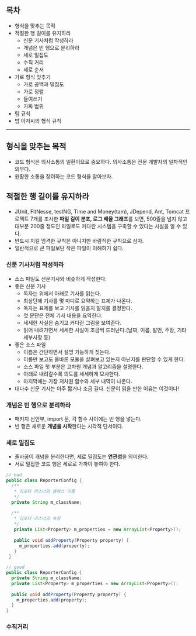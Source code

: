 ## 목차
+ 형식을 맞추는 목적
+ 적절한 행 길이를 유지하라
  + 신문 기사처럼 작성하라
  + 개념은 빈 행으로 분리하라
  + 세로 밀집도
  + 수직 거리
  + 세로 순서
+ 가로 형식 맞추기
  + 가로 공백과 밀집도
  + 가로 정렬
  + 들여쓰기
  + 가짜 범위
+ 팀 규칙
+ 밥 아저씨의 형식 규칙

----

## 형식을 맞추는 목적
+ 코드 형식은 의사소통의 일환이므로 중요하다. 의사소통은 전문 개발자의 일차적인 의무다.
+ 원활한 소통을 장려하는 코드 형식을 알아보자.

## 적절한 행 길이를 유지하라
+ JUnit, FitNesse, testNG, Time and Money(tam), JDepend, Ant, Tomcat 프로젝트 7개를 조사한 **파일 길이 분포, 로그 배율 그래프**를 보면, 500줄을 넘지 않고 대부분 200줄 정도인 파일로도 커다란 시스템을 구축할 수 있다는 사실을 알 수 있다.
+ 반드시 지킬 엄격한 규칙은 아니지만 바람직한 규칙으로 삼자.
+ 일반적으로 큰 파일보단 작은 파일이 이해하기 쉽다.

### 신문 기사처럼 작성하라
+ 소스 파일도 신문기사와 비슷하게 작성한다.
+ 좋은 신문 기사
  + 독자는 위에서 아래로 기사를 읽는다.
  + 최상단에 기사를 몇 마디로 요약하는 표제가 나온다.
  + 독자는 표제를 보고 기사를 읽을지 말지를 결정한다.
  + 첫 문단은 전체 기사 내용을 요약한다.
  + 세세한 사실은 숨기고 커다란 그림을 보여준다.
  + 읽어 내려가면서 세세한 사실이 조금씩 드러난다.(날짜, 이름, 발언, 주장, 기타 세부사항 등)
+ 좋은 소스 파일
  + 이름은 간단하면서 설명 가능하게 짓는다.
  + 이름만 보고도 올바른 모듈을 살펴보고 있는지 아닌지를 판단할 수 있게 한다.
  + 소스 파일 첫 부분은 고차원 개념과 알고리즘을 설명한다.
  + 아래로 내려갈수록 의도를 세세하게 묘사한다.
  + 마지막에는 가장 저차원 함수와 세부 내역이 나온다.
+ 대다수 신문 기사는 아주 짧거나 조금 길다. 신문이 읽을 만한 이유는 이것이다!

### 개념은 빈 행으로 분리하라
+ 패키지 선언부, import 문, 각 함수 사이에는 빈 행을 넣는다.
+ 빈 행은 새로운 **개념을 시작**한다는 시각적 단서이다.

### 세로 밀집도
+ 줄바꿈이 개념을 분리한다면, 세로 밀집도는 **연관성**을 의미한다.
+ 서로 밀접한 코드 행은 세로로 가까이 놓여야 한다.
```java
// bad
public class ReporterConfig {
  /**
   * 리포터 리스너의 클래스 이름
   */
  private String m_className;
  
  /**
   * 리포터 리스너의 속성
   */
   private List<Property> m_properties = new ArrayList<Property>();
   
   public void addProperty(Property property) {
     m_properties.add(property);
   }
 }
```
```java
// good
public class ReporterConfig {
  private String m_className;
  private List<Property> m_properties = new ArrayList<Property>();
  
  public void addProperty(Property property) {
    m_properties.add(property);
  }
}
```

### 수직거리
